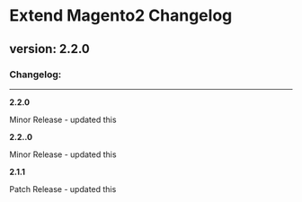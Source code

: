# Extend Magento2 Changelog

## version: 2.2.0

### Changelog:

---


**2.2.0**

Minor Release - updated this





**2.2..0**

Minor Release - updated this




**2.1.1**

Patch Release - updated this



